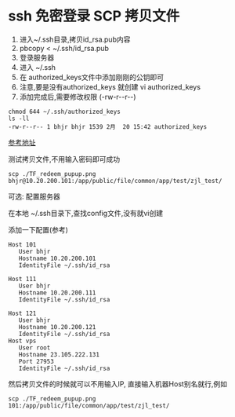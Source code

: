 # ssh 免密登录 SCP 拷贝文件

1. 进入~/.ssh目录,拷贝id_rsa.pub内容
2. pbcopy < ~/.ssh/id_rsa.pub
3. 登录服务器
4. 进入 ~/.ssh
5. 在 authorized_keys文件中添加刚刚的公钥即可
6. 注意,要是没有authorized_keys 就创建  vi authorized_keys
7. 添加完成后,需要修改权限 (-rw-r--r--)

```shell
chmod 644 ~/.ssh/authorized_keys
ls -ll
-rw-r--r-- 1 bhjr bhjr 1539 2月  20 15:42 authorized_keys
```

[参考地址](https://blog.csdn.net/u013197629/article/details/73608613)



测试拷贝文件,不用输入密码即可成功

```shell
scp ./TF_redeem_pupup.png bhjr@10.20.200.101:/app/public/file/common/app/test/zjl_test/
```



可选: 配置服务器

在本地 ~/.ssh目录下,查找config文件,没有就vi创建

添加一下配置(参考)

```shell
Host 101
   User bhjr
   Hostname 10.20.200.101
   IdentityFile ~/.ssh/id_rsa

Host 111
   User bhjr
   Hostname 10.20.200.111
   IdentityFile ~/.ssh/id_rsa

Host 121
   User bhjr
   Hostname 10.20.200.121
   IdentityFile ~/.ssh/id_rsa
Host vps
   User root
   Hostname 23.105.222.131
   Port 27953
   IdentityFile ~/.ssh/id_rsa
```

然后拷贝文件的时候就可以不用输入IP, 直接输入机器Host别名就行,例如

```shell
scp ./TF_redeem_pupup.png 101:/app/public/file/common/app/test/zjl_test/
```

